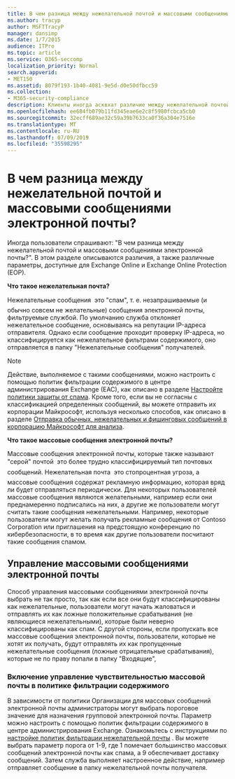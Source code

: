 ```yaml
---
title: В чем разница между нежелательной почтой и массовыми сообщениями электронной почты?
ms.author: tracyp
author: MSFTTracyP
manager: dansimp
ms.date: 1/7/2015
audience: ITPro
ms.topic: article
ms.service: O365-seccomp
localization_priority: Normal
search.appverid:
- MET150
ms.assetid: 8079f193-1b40-4081-9e5d-d0e50dfbcc59
ms.collection:
- M365-security-compliance
description: Клиенты иногда асквхат различие между нежелательной почтой и групповыми сообщениями электронной почты? В этом разделе объясняется различие и предоставляются сведения о различных параметрах, доступных как в Exchange Online, так и в Exchange Online Protection (EOP).
ms.openlocfilehash: ee684fb079b11fd345eae6e2c8f5980fcbca5cb0
ms.sourcegitcommit: 32ecff689ae32c59a39b7633ca0f36a304e7516e
ms.translationtype: MT
ms.contentlocale: ru-RU
ms.lasthandoff: 07/09/2019
ms.locfileid: "35598295"
---
```

# <a name="whats-the-difference-between-junk-email-and-bulk-email"></a>В чем разница между нежелательной почтой и массовыми сообщениями электронной почты?

Иногда пользователи спрашивают: "В чем разница между нежелательной почтой и массовыми сообщениями электронной почты?". В этом разделе описываются различия, а также различные параметры, доступные для Exchange Online и Exchange Online Protection (EOP).
  
 **Что такое нежелательная почта?**
  
Нежелательные сообщения  это "спам", т. е. незапрашиваемые (и обычно совсем не желательные) сообщения электронной почты, фильтруемые службой. По умолчанию служба отклоняет нежелательное сообщение, основываясь на репутации IP-адреса отправителя. Однако если сообщение проходит проверку IP-адреса, но классифицируется как нежелательное фильтрами содержимого, оно отправляется в папку "Нежелательные сообщения" получателей. 
  
> [!NOTE]
> Действие, выполняемое с такими сообщениями, можно настроить с помощью политик фильтрации содержимого в центре администрирования Exchange (EAC), как описано в разделе [Настройте политики защиты от спама](configure-your-spam-filter-policies.md). Кроме того, если вы не согласны с классификацией определенных сообщений, вы можете отправить их корпорации Майкрософт, используя несколько способов, как описано в разделе [Отправка обычных, нежелательных и фишинговых сообщений в корпорацию Майкрософт для анализа](submit-spam-non-spam-and-phishing-scam-messages-to-microsoft-for-analysis.md). 
  
 **Что такое массовые сообщения электронной почты?**
  
Массовые сообщения электронной почты, которые также называют "серой" почтой  это более трудно классифицируемый тип почтовых сообщений. Нежелательная почта  это стопроцентная угроза, а массовые сообщения содержат рекламную информацию, которая вряд ли будет отправляться периодически. Для некоторых пользователей массовые сообщения являются желательными, например если они преднамеренно подписались на них, а другие же пользователи могут считать такие сообщения нежелательными. Например, некоторые пользователи могут желать получать рекламные сообщения от Contoso Corporation или приглашения на предстоящую конференцию по кибербезопасности, в то время как другие пользователи посчитают такие сообщения спамом.
  
## <a name="how-to-manage-bulk-email"></a>Управление массовыми сообщениями электронной почты

Способ управления массовыми сообщениями электронной почты выбрать не так просто, так как если все они будут классифицированы как нежелательные, пользователи могут начать жаловаться и отправлять их как ложные положительные срабатывания (не являющиеся нежелательными), которые были неверно классифицированы как спам. С другой стороны, если пропускать все массовые сообщения электронной почты, пользователи, которые не хотят их получать, будут отправлять их как пропущенные нежелательные сообщения (ложные отрицательные срабатывания), которые не по праву попали в папку "Входящие",
  
### <a name="enable-bulk-mail-sensitivity-control-in-the-content-filter-policy"></a>Включение управление чувствительностью массовой почты в политике фильтрации содержимого

В зависимости от политики Организации для массовых сообщений электронной почты администраторы могут выбрать пороговое значение для назначения групповой электронной почты. Параметр можно настроить с помощью политик фильтрации содержимого в центре администрирования Exchange. Ознакомьтесь с инструкциями по [настройке политик фильтрации нежелательной почты](configure-your-spam-filter-policies.md) . Вы можете выбрать параметр порога от 1-9, где 1 помечает большинство массовых сообщений электронной почты как спама, а 9 обеспечивает доставку сообщений. Затем служба выполняет настроенное действие, например отправляет сообщение в папку нежелательной почты получателя. 
  


